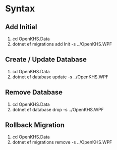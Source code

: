 # Syntax

## Add Initial

1. cd OpenKHS.Data
1. dotnet ef migrations add Init -s ../OpenKHS.WPF

## Create / Update Database

1. cd OpenKHS.Data
1. dotnet ef database update -s ../OpenKHS.WPF

## Remove Database

1. cd OpenKHS.Data
1. dotnet ef database drop -s ../OpenKHS.WPF

## Rollback Migration

1. cd OpenKHS.Data
1. dotnet ef migrations remove -s ../OpenKHS.WPF
